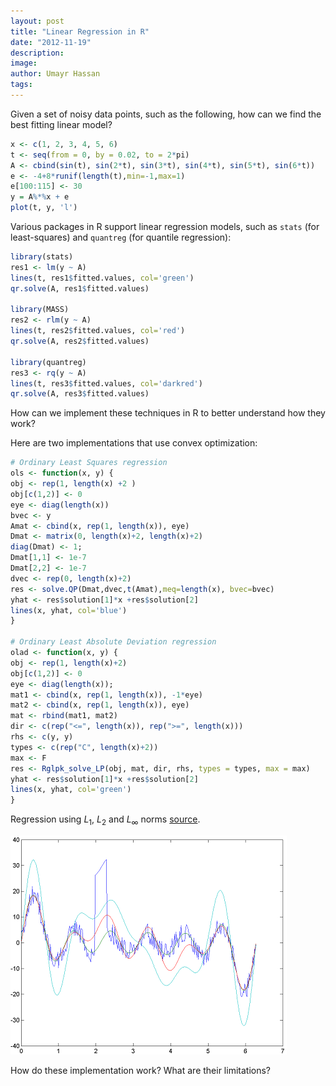```yaml
---
layout: post
title: "Linear Regression in R"
date: "2012-11-19"
description:
image: 
author: Umayr Hassan
tags:
---
```


Given a set of noisy data points, such as the following, how can we find the best fitting linear model?

```R
x <- c(1, 2, 3, 4, 5, 6)
t <- seq(from = 0, by = 0.02, to = 2*pi)
A <- cbind(sin(t), sin(2*t), sin(3*t), sin(4*t), sin(5*t), sin(6*t))
e <- -4+8*runif(length(t),min=-1,max=1)
e[100:115] <- 30
y = A%*%x + e
plot(t, y, 'l')
```
Various packages in R support linear regression models, such as `stats` (for least-squares) and `quantreg` 
(for quantile regression):

```R
library(stats)
res1 <- lm(y ~ A)
lines(t, res1$fitted.values, col='green')
qr.solve(A, res1$fitted.values)
 
library(MASS)
res2 <- rlm(y ~ A)
lines(t, res2$fitted.values, col='red')
qr.solve(A, res2$fitted.values)
 
library(quantreg)
res3 <- rq(y ~ A)
lines(t, res3$fitted.values, col='darkred')
qr.solve(A, res3$fitted.values)
```

How can we implement these techniques in R to better understand how they work?

Here are two implementations that use convex optimization:

```R
# Ordinary Least Squares regression
ols <- function(x, y) {
obj <- rep(1, length(x) +2 )
obj[c(1,2)] <- 0
eye <- diag(length(x))
bvec <- y
Amat <- cbind(x, rep(1, length(x)), eye)
Dmat <- matrix(0, length(x)+2, length(x)+2)
diag(Dmat) <- 1;
Dmat[1,1] <- 1e-7
Dmat[2,2] <- 1e-7
dvec <- rep(0, length(x)+2)
res <- solve.QP(Dmat,dvec,t(Amat),meq=length(x), bvec=bvec)
yhat <- res$solution[1]*x +res$solution[2]
lines(x, yhat, col='blue')
}
 
# Ordinary Least Absolute Deviation regression
olad <- function(x, y) {
obj <- rep(1, length(x)+2)
obj[c(1,2)] <- 0
eye <- diag(length(x));
mat1 <- cbind(x, rep(1, length(x)), -1*eye)
mat2 <- cbind(x, rep(1, length(x)), eye)
mat <- rbind(mat1, mat2)
dir <- c(rep("<=", length(x)), rep(">=", length(x)))
rhs <- c(y, y)
types <- c(rep("C", length(x)+2))
max <- F
res <- Rglpk_solve_LP(obj, mat, dir, rhs, types = types, max = max)
yhat <- res$solution[1]*x +res$solution[2]
lines(x, yhat, col='green')
}
```
Regression using $L_1$, $L_2$ and $L_{\infty}$ norms 
[source](http://users.isy.liu.se/johanl/yalmip/pmwiki.php?n=Tutorials.LinearAndQuadraticProgramming).

![Image](/assets/images/regresssolution.png) 

How do these implementation work? What are their limitations?

